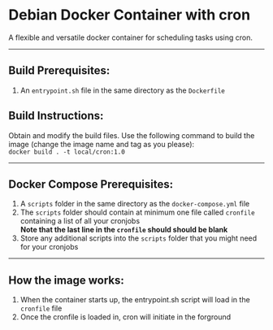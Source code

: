 # Debian Docker Container with cron
A flexible and versatile docker container for scheduling tasks using cron.
***
## Build Prerequisites:  
1. An `entrypoint.sh` file in the same directory as the `Dockerfile`

## Build Instructions:  
Obtain and modify the build files. Use the following command to build the image (change the image name and tag as you please):  
`docker build . -t local/cron:1.0`
***
## Docker Compose Prerequisites:  
1. A `scripts` folder in the same directory as the `docker-compose.yml` file
2. The `scripts` folder should contain at minimum one file called `cronfile` containing a list of all your cronjobs  
**Note that the last line in the `cronfile` should should be blank**
3. Store any additional scripts into the `scripts` folder that you might need for your cronjobs
***
## How the image works:  
1. When the container starts up, the entrypoint.sh script will load in the `cronfile` file
2. Once the cronfile is loaded in, cron will initiate in the forground
